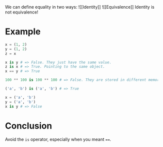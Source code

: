 We can define equality in two ways:
 ![[Identity]]
 ![[Equivalence]]
Identity is not equivalence!
# Example
```python
x = (1, 2)
y = (1, 2)
z = x

x is y # => False. They just have the same value.
z is x # => True. Pointing to the same object.
x == y # => True

100 ** 100 is 100 ** 100 # => False. They are stored in different memory addresses
```

```python
('a', 'b') is ('a', 'b') # => True

x = ('a', 'b') 
y = ('a', 'b')
x is y # => False
```

# Conclusion
Avoid the `is` operator, especially when you meant `==`.

